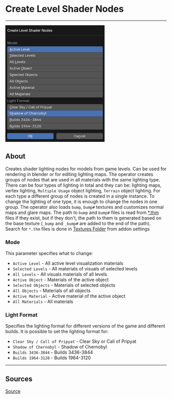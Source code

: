 # Create Level Shader Nodes

___

![alt text](assets/images/operator-create-level-shader-nodes.png)

## About

Creates shader lighting nodes for models from game levels. Can be used for rendering in blender or for editing lighting maps. The operator creates groups of nodes that are used in all materials with the same lighting type. There can be four types of lighting in total and they can be: lighting maps, vertex lighting, `Multiple Usage` object lighting, `Terrain` object lighting. For each type a different group of nodes is created in a single instance. To change the lighting of one type, it is enough to change the nodes in one group. The operator also loads `bump`, `bump#` textures and customizes normal maps and glare maps. The path to `bump` and `bump#` files is read from [*.thm](../../../reference/file-formats/textures/thm.md) files if they exist, but if they don't, the path to them is generated based on the base texture (`_bump` and `_bump#` are added to the end of the path). Search for `*.thm` files is done in [Textures Folder](../addon-preference-panels/preference-panel-paths.md#textures-folder) from addon settings

### Mode

This parameter specifies what to change:

- `Active Level` - All active level visualization materials
- `Selected Levels` - All materials of visuals of selected levels
- `All Levels` - All visuals materials of all levels
- `Active Object` - Materials of the active object
- `Selected Objects` - Materials of selected objects
- `All Objects` - Materials of all objects
- `Active Material` - Active material of the active object
- `All Materials` - All materials

### Light Format

Specifies the lighting format for different versions of the game and different builds. It is possible to set the lighting format for:

- `Clear Sky / Call of Pripyat` - Clear Sky or Call of Pripyat
- `Shadow of Chernobyl` - Shadow of Chernobyl
- `Builds 3436-3844` - Builds 3436-3844
- `Builds 1964-3120` - Builds 1964-3120

___

## Sources

[Source](https://github.com/PavelBlend/blender-xray/wiki/Panel-Batch-Tools#create-level-shader-nodes)
